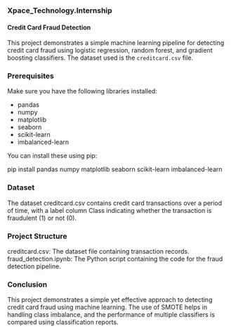 ### Xpace_Technology.Internship
#### Credit Card Fraud Detection

This project demonstrates a simple machine learning pipeline for detecting credit card fraud using logistic regression, random forest, and gradient boosting classifiers. The dataset used is the `creditcard.csv` file.

### Prerequisites

Make sure you have the following libraries installed:

- pandas
- numpy
- matplotlib
- seaborn
- scikit-learn
- imbalanced-learn

You can install these using pip:

pip install pandas numpy matplotlib seaborn scikit-learn imbalanced-learn
### Dataset
The dataset creditcard.csv contains credit card transactions over a period of time, with a label column Class indicating whether the transaction is fraudulent (1) or not (0).
### Project Structure
creditcard.csv: The dataset file containing transaction records.
fraud_detection.ipynb: The Python script containing the code for the fraud detection pipeline.
### Conclusion
This project demonstrates a simple yet effective approach to detecting credit card fraud using machine learning. The use of SMOTE helps in handling class imbalance, and the performance of multiple classifiers is compared using classification reports.
